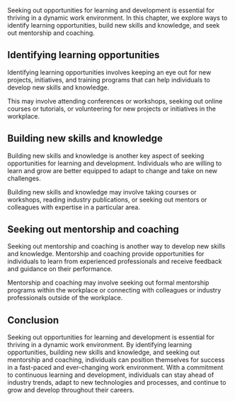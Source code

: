
Seeking out opportunities for learning and development is essential for thriving in a dynamic work environment. In this chapter, we explore ways to identify learning opportunities, build new skills and knowledge, and seek out mentorship and coaching.

Identifying learning opportunities
----------------------------------

Identifying learning opportunities involves keeping an eye out for new projects, initiatives, and training programs that can help individuals to develop new skills and knowledge.

This may involve attending conferences or workshops, seeking out online courses or tutorials, or volunteering for new projects or initiatives in the workplace.

Building new skills and knowledge
---------------------------------

Building new skills and knowledge is another key aspect of seeking opportunities for learning and development. Individuals who are willing to learn and grow are better equipped to adapt to change and take on new challenges.

Building new skills and knowledge may involve taking courses or workshops, reading industry publications, or seeking out mentors or colleagues with expertise in a particular area.

Seeking out mentorship and coaching
-----------------------------------

Seeking out mentorship and coaching is another way to develop new skills and knowledge. Mentorship and coaching provide opportunities for individuals to learn from experienced professionals and receive feedback and guidance on their performance.

Mentorship and coaching may involve seeking out formal mentorship programs within the workplace or connecting with colleagues or industry professionals outside of the workplace.

Conclusion
----------

Seeking out opportunities for learning and development is essential for thriving in a dynamic work environment. By identifying learning opportunities, building new skills and knowledge, and seeking out mentorship and coaching, individuals can position themselves for success in a fast-paced and ever-changing work environment. With a commitment to continuous learning and development, individuals can stay ahead of industry trends, adapt to new technologies and processes, and continue to grow and develop throughout their careers.

